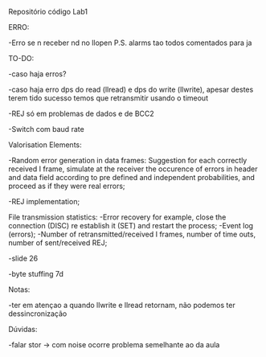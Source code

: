 Repositório código Lab1

ERRO:
 
 -Erro se n receber nd no llopen P.S. alarms tao todos comentados para ja

TO-DO:
 
  -caso haja erros?
  
  -caso haja erro dps do read (llread) e dps do write (llwrite), apesar destes terem tido sucesso temos que retransmitir usando o timeout
  
  -REJ só em problemas de dados e de BCC2
  
  -Switch com baud rate
  
Valorisation Elements:

   -Random error generation in data frames: Suggestion for each correctly received I frame, simulate at the receiver the occurence of errors in header and data field according to     pre defined and independent probabilities, and proceed as if they were real errors;
   
   -REJ implementation;
   
   File transmission statistics:
       -Error recovery for example, close the connection (DISC) re establish it (SET) and restart the process;
       -Event log (errors);
       -Number of retransmitted/received I frames, number of time outs, number of sent/received REJ;
       
   -slide 26
   
   -byte stuffing 7d

Notas:
  
  -ter em atençao a quando llwrite e llread retornam, não podemos ter dessincronização
  
Dúvidas:
  
  -falar stor -> com noise ocorre problema semelhante ao da aula
  
